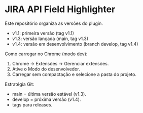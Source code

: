 # JIRA API Field Highlighter

Este repositório organiza as versões do plugin.

- v1.1: primeira versão (tag v1.1)
- v1.3: versão lançada (main, tag v1.3)
- v1.4: versão em desenvolvimento (branch develop, tag v1.4)

Como carregar no Chrome (modo dev):
1. Chrome → Extensões → Gerenciar extensões.
2. Ative o Modo do desenvolvedor.
3. Carregar sem compactação e selecione a pasta do projeto.

Estratégia Git:
- main = última versão estável (v1.3).
- develop = próxima versão (v1.4).
- tags para releases.
